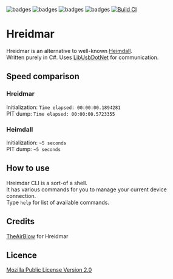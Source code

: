 ![badges](https://img.shields.io/github/contributors/Samsung-Loki/Hreidmar.svg)
![badges](https://img.shields.io/github/forks/Samsung-Loki/Hreidmar.svg)
![badges](https://img.shields.io/github/stars/Samsung-Loki/Hreidmar.svg)
![badges](https://img.shields.io/github/issues/Samsung-Loki/Hreidmar.svg)
[![Build CI](https://github.com/Samsung-Loki/Hreidmar/actions/workflows/build.yml/badge.svg)](https://github.com/Samsung-Loki/Hreidmar/actions/workflows/build.yml)
# Hreidmar
Hreidmar is an alternative to well-known [Heimdall](https://github.com/Benjamin-Dobell/Heimdall). \
Written purely in C#. Uses [LibUsbDotNet](https://github.com/LibUsbDotNet/LibUsbDotNet) for communication.

## Speed comparison
### Hreidmar
Initialization: `Time elapsed: 00:00:00.1894281` \
PIT dump: `Time elapsed: 00:00:00.5723355`
### Heimdall
Initialization: `~5 seconds` \
PIT dump: `~5 seconds`

## How to use
Hreimdar CLI is a sort-of a shell. \
It has various commands for you to manage your current device connection. \
Type `help` for list of available commands.

## Credits
[TheAirBlow](https://github.com/theairblow) for Hreidmar

## Licence
[Mozilla Public License Version 2.0](https://github.com/Samsung-Loki/Hreidmar/blob/main/LICENCE)
